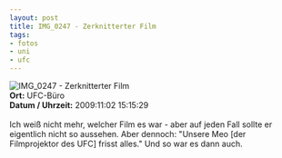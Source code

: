 ```yaml
--- 
layout: post
title: IMG_0247 - Zerknitterter Film
tags: 
- fotos
- uni
- ufc
---
```

<img src="http://blog.fabianonline.de/wp-content/main/2010_05/IMG_0247.jpg" alt="IMG_0247 - Zerknitterter Film" class="aligncenter" /><br />
<strong>Ort:</strong> UFC-Büro<br />
<strong>Datum / Uhrzeit:</strong> 2009:11:02 15:15:29<br />
<br />
Ich weiß nicht mehr, welcher Film es war - aber auf jeden Fall sollte er eigentlich nicht so aussehen. Aber dennoch: "Unsere Meo [der Filmprojektor des UFC] frisst alles." Und so war es dann auch.
